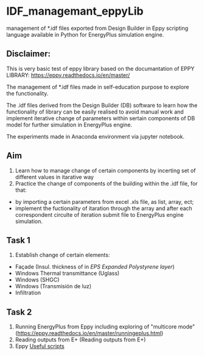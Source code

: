 # IDF_managemant_eppyLib
management of *.idf files exported from Design Builder in Eppy scripting language available in Python for EnergyPlus simulation engine.

## Disclaimer:
This is very basic test of eppy library based on the documantation of EPPY LIBRARY: https://eppy.readthedocs.io/en/master/

The management of *.idf files made in self-education purpose to explore the functionality. 

The .idf files derived from the Design Builder (DB) software to learn how the functionality of library can be easily realised to avoid manual work and implement iterative change
of parameters within sertain components of DB model for further simulation in EnergyPlus engine.

The experiments made in Anaconda environment via jupyter notebook.

## Aim 

1. Learn how to manage change of certain components by incerting set of different values in itarative way
2. Practice the change of components of the building within the .idf file, for that:
  - by importing a certain parameters from excel .xls file, as list, array, ect;
  - implement the fuctionality of itaration through the array and after each correspondent circulte of iteration submit file to EnergyPlus engine simulation.

## Task 1

1. Establish change of certain elements:
  - Façade (Insul. thickness of in  *EPS Expanded Polystyrene layer*)
  - Windows Thermal transmittance (Uglass)
  - Windows (SHGC)	
  - Windows (Transmisión de luz)	
  - Infiltration

## Task 2

1. Running EnergyPlus from Eppy including exploring of "multicore mode" (https://eppy.readthedocs.io/en/master/runningeplus.html)
2. Reading outputs from E+ (Reading outputs from E+)
3. Eppy [Useful scripts](https://eppy.readthedocs.io/en/master/useful_scripts.html)
